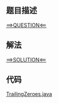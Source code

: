## 题目描述

[==>QUESTION<==](https://leetcode-cn.com/problems/factorial-trailing-zeroes/)

## 解法

[==>SOLUTION<==](https://leetcode-cn.com/problems/factorial-trailing-zeroes/solution/jie-cheng-hou-de-ling-by-leetcode-soluti-1egk/)

## 代码

[TrailingZeroes.java](https://github.com/Marshal7cc/leetcode-java/blob/master/src/math/TrailingZeroes.java)


